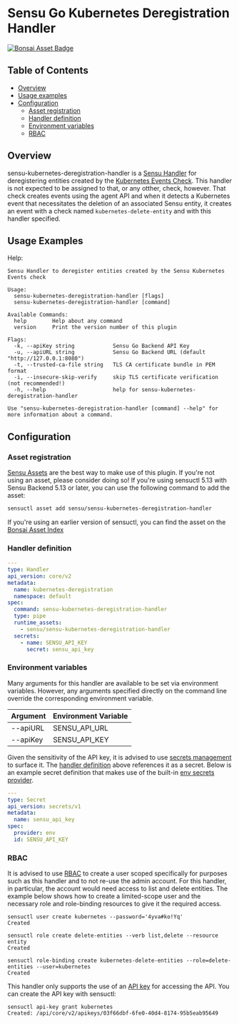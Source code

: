 # Sensu Go Kubernetes Deregistration Handler
[![Bonsai Asset Badge](https://img.shields.io/badge/Sensu%20Kubernetes%20Deregistration%20Handler-Download%20Me-brightgreen.svg?colorB=89C967&logo=sensu)](https://bonsai.sensu.io/assets/sensu/sensu-kubernetes-deregistration-handler)

## Table of Contents
- [Overview](#overview)
- [Usage examples](#usage-examples)
- [Configuration](#configuration)
  - [Asset registration](#asset-registration)
  - [Handler definition](#handler-definition)
  - [Environment variables](#environment-variables)
  - [RBAC](#rbac)

## Overview

sensu-kubernetes-deregistration-handler is a [Sensu Handler][2] for
deregistering entities created by the [Kubernetes Events Check][1].  This
handler is not expected to be assigned to that, or any otther, check, however.
That check creates events using the agent API and when it detects a Kubernetes
event that necessitates the deletion of an associated Sensu entity, it
creates an event with a check named `kubernetes-delete-entity` and with this
handler specified.

## Usage Examples

Help:
```
Sensu Handler to deregister entities created by the Sensu Kubernetes Events check

Usage:
  sensu-kubernetes-deregistration-handler [flags]
  sensu-kubernetes-deregistration-handler [command]

Available Commands:
  help        Help about any command
  version     Print the version number of this plugin

Flags:
  -k, --apiKey string            Sensu Go Backend API Key
  -u, --apiURL string            Sensu Go Backend URL (default "http://127.0.0.1:8080")
  -t, --trusted-ca-file string   TLS CA certificate bundle in PEM format
  -i, --insecure-skip-verify     skip TLS certificate verification (not recommended!)
  -h, --help                     help for sensu-kubernetes-deregistration-handler

Use "sensu-kubernetes-deregistration-handler [command] --help" for more information about a command.
```

## Configuration

### Asset registration

[Sensu Assets][3] are the best way to make use of this plugin. If you're not using an asset, please
consider doing so! If you're using sensuctl 5.13 with Sensu Backend 5.13 or later, you can use the
following command to add the asset:

```bash
sensuctl asset add sensu/sensu-kubernetes-deregistration-handler
```

If you're using an earlier version of sensuctl, you can find the asset on the [Bonsai Asset Index][4]

### Handler definition

```yml
---
type: Handler
api_version: core/v2
metadata:
  name: kubernetes-deregistration
  namespace: default
spec:
  command: sensu-kubernetes-deregistration-handler
  type: pipe
  runtime_assets:
    - sensu/sensu-kubernetes-deregistration-handler
  secrets:
    - name: SENSU_API_KEY
      secret: sensu_api_key
```

### Environment variables

Many arguments for this handler are available to be set via environment
variables.  However, any arguments specified directly on the command line
override the corresponding environment variable.

|Argument      |Environment Variable  |
|--------------|----------------------|
|--apiURL      |SENSU_API_URL         |
|--apiKey      |SENSU_API_KEY         |

Given the sensitivity of the API key, it is advised to use
[secrets management][5] to surface it.  The [handler definition](#handler-definition)
above references it as a secret.  Below is an example secret definition that
makes use of the built-in [env secrets provider][6].

```yml
---
type: Secret
api_version: secrets/v1
metadata:
  name: sensu_api_key
spec:
  provider: env
  id: SENSU_API_KEY
```

### RBAC

It is advised to use [RBAC][8] to create a user scoped specifically for
purposes such as this handler and to not re-use the admin account.  For
this handler, in particular, the account would need access to list and
delete entities.  The example below shows how to create a limited-scope user
and the necessary role and role-binding resources to give it the required
access.

```
sensuctl user create kubernetes --password='4yva#ko!Yq'
Created

sensuctl role create delete-entities --verb list,delete --resource entity
Created

sensuctl role-binding create kubernetes-delete-entities --role=delete-entities --user=kubernetes
Created
```

This handler only supports the use of an [API key][9] for accessing the API.
You can create the API key with sensuctl:

```
sensuctl api-key grant kubernetes
Created: /api/core/v2/apikeys/03f66dbf-6fe0-40d4-8174-95b5eab95649
```

[1]: https://github.com/sensu/sensu-kubernetes-events
[2]: https://docs.sensu.io/sensu-go/latest/reference/handlers/
[3]: https://docs.sensu.io/sensu-go/latest/reference/assets/
[4]: https://bonsai.sensu.io/assets/sensu/sensu-kubernetes-deregistration-handler
[5]: https://docs.sensu.io/sensu-go/latest/guides/secrets-management/
[6]: https://docs.sensu.io/sensu-go/latest/guides/secrets-management/#use-env-for-secrets-management
[7]: https://docs.sensu.io/sensu-go/latest/reference/events/#metrics
[8]: https://docs.sensu.io/sensu-go/latest/reference/rbac/
[9]: https://docs.sensu.io/sensu-go/latest/reference/apikeys/


